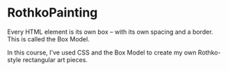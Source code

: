 # RothkoPainting
<p>Every HTML element is its own box – with its own spacing and a border. This is called the Box Model.</p>

<p>In this course, I've used CSS and the Box Model to create my own Rothko-style rectangular art pieces.</p>
